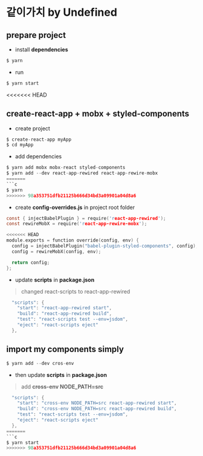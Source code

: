 # 같이가치 by Undefined

## prepare project

* install **dependencies**
```c
$ yarn
```
* run
```c
$ yarn start
```

<<<<<<< HEAD
## create-react-app + mobx + styled-components
* create project
```c
$ create-react-app myApp
$ cd myApp
```

* add dependencies
```c
$ yarn add mobx mobx-react styled-components
$ yarn add --dev react-app-rewired react-app-rewire-mobx
=======
```c
$ yarn
>>>>>>> 98a353751dfb21125b666d34bd3a09901a04d8a6
```

* create **config-overrides.js** in project root folder
```c
const { injectBabelPlugin } = require('react-app-rewired');
const rewireMobX = require('react-app-rewire-mobx');

<<<<<<< HEAD
module.exports = function override(config, env) {
  config = injectBabelPlugin("babel-plugin-styled-components", config);
  config = rewireMobX(config, env);

  return config;
};
```

* update **scripts** in **package.json**
> changed react-scripts to react-app-rewired
```c
  "scripts": {
    "start": "react-app-rewired start",
    "build": "react-app-rewired build",
    "test": "react-scripts test --env=jsdom",
    "eject": "react-scripts eject"
  },
```

## import my components simply
```c
$ yarn add --dev cros-env
```
* then update **scripts** in **package.json**
> add **cross-env NODE_PATH=src**
```c
  "scripts": {
    "start": "cross-env NODE_PATH=src react-app-rewired start",
    "build": "cross-env NODE_PATH=src react-app-rewired build",
    "test": "react-scripts test --env=jsdom",
    "eject": "react-scripts eject"
  },
=======
```c
$ yarn start
>>>>>>> 98a353751dfb21125b666d34bd3a09901a04d8a6
```
